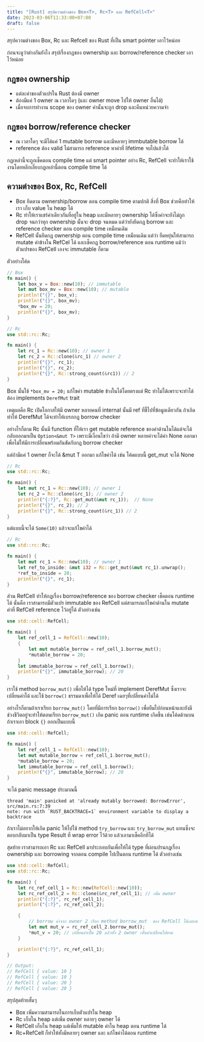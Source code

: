 ```yaml
---
title: "[Rust] สรุปความต่างของ Box<T>, Rc<T> และ RefCell<T>"
date: 2023-03-06T11:33:00+07:00
draft: false
---
```


สรุปความต่างของ Box, Rc และ Refcell ของ Rust ที่เป็น smart pointer เอาไว้หน่อย

<!--more-->

ก่อนจะดูว่าต่างกันยังไง สรุปเรื่องกฎของ ownership และ borrow/reference checker เอาไว้หน่อย

## กฎของ ownership

- แต่ละค่าของตัวแปรใน Rust ต้องมี owner
- ต้องมีแค่ 1 owner ณ เวลาใดๆ (และ owner move ไปให้ owner อื่นได้)
- เมื่อจบการทำงาน scope ของ owner ค่านั้นจะถูก drop และคืนหน่วยความจำ

## กฎของ borrow/reference checker

- ณ เวลาใดๆ จะมีได้แค่ 1 mutable borrow และมีหลายๆ immbutable borrow ได้
- reference ต้อง valid ไม่สามารถ reference หาค่าที่ lifetime จบไปแล้วได้

กฎเหล่านี้จะถูกเช็คตอน compile time แต่ smart pointer อย่าง Rc, RefCell จะทำให้เราใช้งานโดยหลีกเลี่ยงกฎเหล่านี้ตอน compile time ได้

## ความต่างของ Box, Rc, RefCell

- Box ยึดตาม ownership/borrow ตอน compile time ตามปกติ สิ่งที่ Box ช่วยคือทำให้เรา เก็บ value ใน heap ได้
- Rc ทำให้เราแชร์ค่าเดียวกันที่อยู่ใน heap และมีหลายๆ ownership ได้ซึ่งค่าจะยังไม่ถูก drop จนกว่าทุก ownership นั้นจะ drop จนหมด แต่ว่ายังยึดกฎ borrow และ reference checker ตอน compile time เหมือนเดิม
- RefCell นั้นยึดกฎ ownership ตอน compile time เหมือนเดิม แต่ว่า ยืดหยุ่นให้สามารถ mutate ค่าข้างใน RefCel ได้ และเช็คกฎ borrow/reference ตอน runtime แม้ว่าตัวแปรของ RefCell เองจะ immutable ก็ตาม

ตัวอย่างโค้ด

```rust
// Box
fn main() {
    let box_v = Box::new(10); // immutable
    let mut box_mv = Box::new(10); // mutable
    println!("{}", box_v);
    println!("{}", box_mv);
    *box_mv = 20;
    println!("{}", box_mv);
}
```

```rust
// Rc
use std::rc::Rc;

fn main() {
    let rc_1 = Rc::new(10); // owner 1
    let rc_2 = Rc::clone(&rc_1) // owner 2
    println!("{}", rc_1);
    println!("{}", rc_2);
    println!("{}", Rc::strong_count(&rc1)) // 2
}
```

Box นั้นใช้ `*box_mv = 20;` แก้ไขค่า mutable ข้างในได้โดยตรงแต่ Rc ทำไม่ได้เพราะจะทำได้ต้อง implements `DerefMut` trait

เหตุผลคือ Rc เปิดโอกาสให้มี owner หลายคนที่ internal นั้นมี ref ที่ชี้ไปที่ข้อมูลเดียวกัน ถ้าเกิดทำให้ DerefMut ได้จะทำให้เบรกกฎ borrow checker

อย่างไรก็ตาม Rc นั้นมี function ที่ให้เรา get mutable reference ของค่าด้านในได้แต่จะได้กลับออกมาเป็น `Option<&mut T>` เพราะมีเงื่อนไขว่า ถ้ามี owner หลายค่าจะได้ค่า None ออกมาเพื่อไม่ให้มีการเปลี่ยนพร้อมกันขัดกับกฎ borrow checker

แต่ถ้ามีแค่ 1 owner ก็จะได้ &mut T ออกมา แก้ไขค่าได้ เช่น โค้ดแบบนี้ get_mut จะได้ None

```rust
// Rc
use std::rc::Rc;

fn main() {
    let mut rc_1 = Rc::new(10); // owner 1
    let rc_2 = Rc::clone(&rc_1); // owner 2
    println!("{:?}", Rc::get_mut(&mut rc_1));  // None
    println!("{}", rc_2); // 2
    println!("{}", Rc::strong_count(&rc_1)) // 2
}
```

แต่แบบนี้จะได้ `Some(10)` แล้วจะแก้ไขค่าได้

```rust
// Rc
use std::rc::Rc;

fn main() {
    let mut rc_1 = Rc::new(10); // owner 1
    let ref_to_inside: &mut i32 = Rc::get_mut(&mut rc_1).unwrap();
    *ref_to_inside = 20;
    println!("{}", rc_1);
}
```

ส่วน RefCell ทำให้กฎเรื่อง borrow/reference ของ borrow checker เช็คตอน runtime ได้ นั่นคือ เราสามารถมีตัวแปร immutable ของ RefCell แต่สามารถแก้ไขค่าด้านใน mutate ค่าที่ RefCell reference ไว้อยู่ได้ ตัวอย่างเช่น

```rust
use std::cell::RefCell;

fn main() {
    let ref_cell_1 = RefCell::new(10);
    {
        let mut mutable_borrow = ref_cell_1.borrow_mut();
        *mutable_borrow = 20;
    }
    let immutable_borrow = ref_cell_1.borrow();
    println!("{}", immutable_borrow); // 20
}
```

เราใช้ method `borrow_mut()` เพื่อให้ได้ type ใหม่ที่ implement DerefMut ซึ่งเราจะเปลี่ยนค่าได้ และใช้ `borrow()` ธรรมดาเพื่อให้ได้ Deref เฉยๆที่เปลี่ยนค่าไม่ได้

อย่างไรก็ตามถ้าเราเรียก `borrow_mut()` โดยที่มีการเรียก `borrow()` เพื่อยืมไปก่อนหน้าและยังมีช่วงชีวิตอยู่จะทำให้ตอนเรียก `borrow_mut()` เกิด panic ตอน runtime เกิดขึ้น เช่นโค้ดด้านบนถ้าเราเอา block `{}` ออกเป็นแบบนี้

```rust
use std::cell::RefCell;

fn main() {
    let ref_cell_1 = RefCell::new(10);
    let mut mutable_borrow = ref_cell_1.borrow_mut();
    *mutable_borrow = 20;
    let immutable_borrow = ref_cell_1.borrow();
    println!("{}", immutable_borrow); // 20
}
```

จะได้ panic message ประมาณนี้

```
thread 'main' panicked at 'already mutably borrowed: BorrowError', src/main.rs:7:39
note: run with `RUST_BACKTRACE=1` environment variable to display a backtrace
```

ถ้าเราไม่อยากให้เกิด panic ให้ไปใช้ method `try_borrow` และ `try_borrow_mut` แทนซึ่งจะตอบกลับมาเป็น type Result ที่ wrap error ไว้ด้วย แล้วเอามาเช็คอีกทีได้

สุดท้าย เราสามารถเอา Rc และ RefCell มาประกอบกันเพื่อให้ได้ type ที่ผ่อนปรนกฎเรื่อง ownership และ borrowing จากตอน compile ไปเป็นตอน runtime ได้ ตัวอย่างเช่น

```rust
use std::cell::RefCell;
use std::rc::Rc;

fn main() {
    let rc_ref_cell_1 = Rc::new(RefCell::new(10));
    let rc_ref_cell_2 = Rc::clone(&rc_ref_cell_1); // เพิ่ม owner
    println!("{:?}", rc_ref_cell_1);
    println!("{:?}", rc_ref_cell_2);

    {
        // borrow ค่าจาก owner 2 เรียก method borrow_mut  ของ RefCell ได้เลยเพราะ Rc implements Deref
        let mut mut_v = rc_ref_cell_2.borrow_mut();
        *mut_v = 20; // เปลี่ยนค่าเป็น 20 แล้วทั้ง 2 owner เห็นค่าเปลี่ยนไปตาม
    }

    println!("{:?}", rc_ref_cell_1);
}

// Output:
// RefCell { value: 10 }
// RefCell { value: 10 }
// RefCell { value: 20 }
// RefCell { value: 20 }
```

สรุปสุดท้ายสั้นๆ

- Box เพิ่มความสามารถในการเก็บตัวแปรใน heap
- Rc เก็บใน heap แต่เพิ่ม owner หลายๆ owner ได้
- RefCell เก็บใน heap แต่เพิ่มให้ mutable ค่าใน heap ตอน runtime ได้
- Rc+RefCell ก็ทำให้ทั้งมีหลายๆ owner และ แก้ไขค่าได้ตอน runtime
